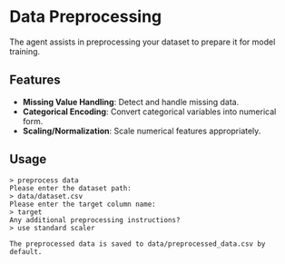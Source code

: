 # Data Preprocessing

The agent assists in preprocessing your dataset to prepare it for model training.

## Features

- **Missing Value Handling**: Detect and handle missing data.
- **Categorical Encoding**: Convert categorical variables into numerical form.
- **Scaling/Normalization**: Scale numerical features appropriately.

## Usage

```plaintext
> preprocess data
Please enter the dataset path:
> data/dataset.csv
Please enter the target column name:
> target
Any additional preprocessing instructions?
> use standard scaler

The preprocessed data is saved to data/preprocessed_data.csv by default.
